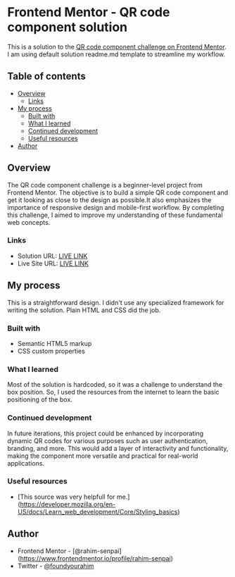 # Frontend Mentor - QR code component solution

This is a solution to the [QR code component challenge on Frontend Mentor](https://www.frontendmentor.io/challenges/qr-code-component-iux_sIO_H). I am using default solution readme.md template to streamline my workflow. 

## Table of contents

- [Overview](#overview)
  - [Links](#links)
- [My process](#my-process)
  - [Built with](#built-with)
  - [What I learned](#what-i-learned)
  - [Continued development](#continued-development)
  - [Useful resources](#useful-resources)
- [Author](#author)

## Overview
The QR code component challenge is a beginner-level project from Frontend Mentor. The objective is to build a simple QR code component and get it looking as close to the design as possible.It also emphasizes the importance of responsive design and mobile-first workflow. By completing this challenge, I aimed to improve my understanding of these fundamental web concepts.

### Links

- Solution URL: [LIVE LINK](https://github.com/rahim-jr/QR-Code-FrontEnd-Mentor)
- Live Site URL: [LIVE LINK](https://rahim-jr.github.io/QR-Code-FrontEnd-Mentor/)

## My process
This is a straightforward design. I didn't use any specialized framework for writing the solution. Plain HTML and CSS did the job.

### Built with

- Semantic HTML5 markup
- CSS custom properties

### What I learned

Most of the solution is hardcoded, so it was a challenge to understand the box position. So, I used the resources from the internet to learn the basic positioning of the box. 

### Continued development

In future iterations, this project could be enhanced by incorporating dynamic QR codes for various purposes such as user authentication, branding, and more. This would add a layer of interactivity and functionality, making the component more versatile and practical for real-world applications.

### Useful resources

- [This source was very helpfull for me.] (https://developer.mozilla.org/en-US/docs/Learn_web_development/Core/Styling_basics)

## Author

- Frontend Mentor - [@rahim-senpai] (https://www.frontendmentor.io/profile/rahim-senpai)
- Twitter - [@foundyourahim](https://www.twitter.com/foundyourahim)
